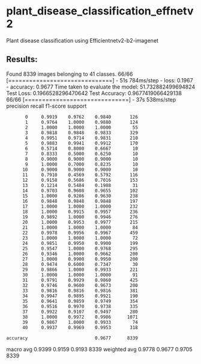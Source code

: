 # plant_disease_classification_effnetv2
Plant disease classification using Efficientnetv2-b2-imagenet

## Results:

Found 8339 images belonging to 41 classes.
66/66 [==============================] - 51s 784ms/step - loss: 0.1967 - accuracy: 0.9677
Time taken to evaluate the model: 51.732882499694824
Test Loss: 0.1966528296470642
Test Accuracy: 0.9677419066429138
66/66 [==============================] - 37s 538ms/step
              precision    recall  f1-score   support

           0     0.9919    0.9762    0.9840       126
           1     0.9764    1.0000    0.9880       124
           2     1.0000    1.0000    1.0000        55
           3     0.9818    0.9848    0.9833       329
           4     0.9951    0.9714    0.9831       210
           5     0.9883    0.9941    0.9912       170
           6     0.5714    0.8000    0.6667        10
           7     0.8333    0.5000    0.6250        10
           8     0.9000    0.9000    0.9000        10
           9     1.0000    0.7000    0.8235        10
          10     0.9000    0.9000    0.9000        10
          11     0.7910    0.4569    0.5792       116
          12     0.9158    0.5686    0.7016       153
          13     0.1214    0.5484    0.1988        31
          14     0.9703    0.9608    0.9655       102
          15     1.0000    0.9286    0.9630       238
          16     0.9848    0.9848    0.9848       197
          17     1.0000    1.0000    1.0000       232
          18     1.0000    0.9915    0.9957       236
          19     0.9892    1.0000    0.9946       276
          20     1.0000    0.9953    0.9977       215
          21     1.0000    1.0000    1.0000        84
          22     0.9978    0.9956    0.9967       459
          23     1.0000    1.0000    1.0000        72
          24     0.9851    0.9950    0.9900       199
          25     0.9547    1.0000    0.9768       295
          26     0.9346    1.0000    0.9662       200
          27     1.0000    0.9900    0.9950       200
          28     0.9474    0.6000    0.7347        30
          29     0.9866    1.0000    0.9933       221
          30     1.0000    1.0000    1.0000        91
          31     0.9791    0.9929    0.9860       425
          32     0.9746    0.9600    0.9673       200
          33     0.9816    0.9816    0.9816       381
          34     0.9947    0.9895    0.9921       190
          35     0.9641    0.9859    0.9749       354
          36     0.9516    0.9970    0.9738       335
          37     0.9922    0.9107    0.9497       280
          38     1.0000    0.9972    0.9986      1071
          39     0.9867    1.0000    0.9933        74
          40     0.9937    0.9969    0.9953       318

    accuracy                         0.9677      8339
   macro avg     0.9399    0.9159    0.9193      8339
weighted avg     0.9778    0.9677    0.9705      8339
